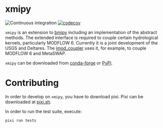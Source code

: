 # xmipy

![Continuous integration](https://github.com/Deltares/xmipy/workflows/Continuous%20integration/badge.svg)
[![codecov](https://codecov.io/gh/Deltares/xmipy/branch/develop/graph/badge.svg)](https://codecov.io/gh/Deltares/xmipy)


`xmipy` is an extension to [bmipy](https://pypi.org/project/bmipy/) including an implementation of the abstract methods.
The extended interface is required to couple certain hydrological kernels, particularly MODFLOW 6. Currently it is a joint development of the USGS and Deltares. The [imod_coupler](https://github.com/Deltares/imod_coupler) uses it, for example, to couple MODFLOW 6 and MetaSWAP.

`xmipy` can be downloaded from [conda-forge](https://anaconda.org/conda-forge/xmipy) or [PyPI](https://pypi.org/project/xmipy/).

# Contributing

In order to develop on `xmipy`, you have to download pixi.
Pixi can be downloaded at [pixi.sh](https://pixi.sh/latest/).

In order to run the test suite, execute:

```bash
pixi run tests
```
